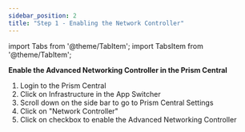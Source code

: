 ```yaml
---
sidebar_position: 2
title: "Step 1 - Enabling the Network Controller"
---
```



import Tabs from '@theme/TabItem';
import TabsItem from '@theme/TabItem';

**Enable the Advanced Networking Controller in the Prism Central**

1.  Login to the Prism Central 
2.  Click on Infrastructure in the App Switcher
3.  Scroll down on the side bar to go to Prism Central Settings
4.  Click on "Network Controller" 
5.  Click on checkbox to enable the Advanced Networking Controller 


